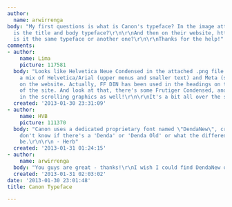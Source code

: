 ```yaml
---
author:
  name: arwirrenga
body: "My first questions is what is Canon's typeface? In the image attached, what
  is the title and body typeface?\r\n\r\nAnd then on their website, http://www.usa.canon.com/cusa/home,
  is it the same typeface or another one?\r\n\r\nThanks for the help!"
comments:
- author:
    name: Lima
    picture: 117581
  body: "Looks like Helvetica Neue Condensed in the attached .png file.\r\n\r\nThere's
    a mix of Helvetica/Arial (upper menus and smaller text) and Meta (scrolling graphics)
    on the website. Actually, FF DIN has been used in the headings on the lower part
    of the site. And look at that, there's some Frutiger Condensed, and more, used
    in the scrolling graphics as well!\r\n\r\nIt's a bit all over the shop really."
  created: '2013-01-30 23:31:09'
- author:
    name: HVB
    picture: 111370
  body: "Canon uses a dedicated proprietary font named \"DendaNew\", created by OurType.\r\n\r\nI
    don't know if there's a 'Denda' or 'Denda Old' or what the difference(s) might
    be.\r\n\r\n - Herb"
  created: '2013-01-31 01:24:15'
- author:
    name: arwirrenga
  body: "You guys are great - thanks!\r\nI wish I could find DendaNew online somewhere..."
  created: '2013-01-31 02:03:02'
date: '2013-01-30 23:01:48'
title: Canon Typeface

---
```

